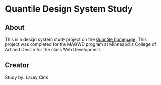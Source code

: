 # Quantile Design System Study
## About 

This is a design system study project on the [Quantile homepage](https://www.quantile.com/). This project was completed for the MAGWD program at Minneapolis College of Art and Design for the class Web Development. 

## Creator
Study by: Lacey Cink
